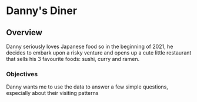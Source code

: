 # Danny's Diner

## Overview 
Danny seriously loves Japanese food so in the beginning of 2021, he decides to embark upon a risky venture and opens up a cute little restaurant that sells his 3 favourite foods: sushi, curry and ramen.

### Objectives 
Danny wants me to use the data to answer a few simple questions, especially about their visiting patterns 
